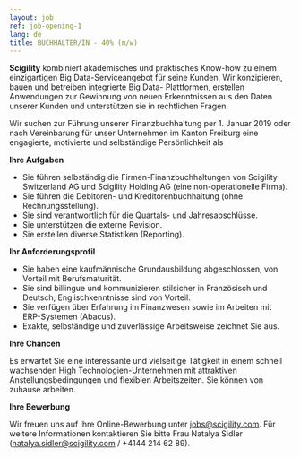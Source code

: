 ```yaml
---
layout: job
ref: job-opening-1
lang: de
title: BUCHHALTER/IN - 40% (m/w)
---
```


<b>Scigility</b> kombiniert akademisches und praktisches Know-how zu einem einzigartigen Big Data-Serviceangebot für seine Kunden. Wir konzipieren, bauen und betreiben integrierte Big Data- Plattformen, erstellen Anwendungen zur Gewinnung von neuen Erkenntnissen aus den Daten unserer Kunden und unterstützen sie in rechtlichen Fragen. 

Wir suchen zur Führung unserer Finanzbuchhaltung per 1. Januar 2019 oder nach Vereinbarung für unser Unternehmen im Kanton Freiburg eine engagierte, motivierte und selbständige Persönlichkeit als


<b>Ihre Aufgaben</b>

* Sie führen selbständig die Firmen-Finanzbuchhaltungen von Scigility Switzerland AG und Scigility Holding AG (eine non-operationelle Firma). 
* Sie führen die Debitoren- und Kreditorenbuchhaltung (ohne Rechnungsstellung).
* Sie sind verantwortlich für die Quartals- und Jahresabschlüsse.  
* Sie unterstützen die externe Revision.
* Sie erstellen diverse Statistiken (Reporting).


<b>Ihr Anforderungsprofil</b>

* Sie haben eine kaufmännische Grundausbildung abgeschlossen, von Vorteil mit Berufsmaturität. 
* Sie sind billingue und kommunizieren stilsicher in Französisch und Deutsch; Englischkenntnisse sind von Vorteil.
* Sie verfügen über Erfahrung im Finanzwesen sowie im Arbeiten mit ERP-Systemen (Abacus).
* Exakte, selbständige und zuverlässige Arbeitsweise zeichnet Sie aus.


<b>Ihre Chancen</b>

Es erwartet Sie eine interessante und vielseitige Tätigkeit in einem schnell wachsenden High Technologien-Unternehmen mit attraktiven Anstellungsbedingungen und flexiblen Arbeitszeiten. Sie können von zuhause arbeiten.

<b>Ihre Bewerbung</b>

Wir freuen uns auf Ihre Online-Bewerbung unter jobs@scigility.com. Für weitere Informationen kontaktieren Sie bitte Frau Natalya Sidler (natalya.sidler@scigility.com / +4144 214 62 89).